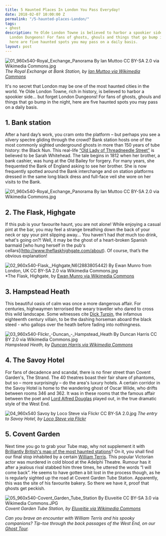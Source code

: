 ```yaml
---
title: 5 Haunted Places In London You Pass Everyday!
date: 2018-02-07 10:00:00 Z
permalink: "/5-haunted-places-London/"
tags:
- ghost
description: Ye Olde London Towne is believed to harbor a spookier side... but forget
  London Dungeons! For fans of ghosts, ghouls and things that go bump in the night,
  here are five haunted spots you may pass on a daily basis.
layout: post
---
```


![01_960x540-Royal_Exchange_Panorama By Ian Muttoo CC BY-SA 2.0 via Wikimedia Commons.jpg](/uploads/01_960x540-Royal_Exchange_Panorama%20By%20Ian%20Muttoo%20CC%20BY-SA%202.0%20via%20Wikimedia%20Commons.jpg)
*The Royal Exchange at Bank Station, by [Ian Muttoo via Wikimedia Commons](https://commons.wikimedia.org/wiki/File:Royal_Exchange_Panorama.jpg)*

It's no secret that London may be one of the most haunted cities in the world. Ye Olde London Towne, rich in history, is believed to harbor a spookier side... but forget London Dungeons! For fans of ghosts, ghouls and things that go bump in the night, here are five haunted spots you may pass on a daily basis.

## 1. Bank station

After a hard day’s work, you cram onto the platform – but perhaps you see a silvery spectre gliding through the crowd? Bank station hosts one of the most commonly sighted underground ghosts in more than 150 years of tube history: the Black Nun. This real-life [“Old Lady of Threadneedle Street”](https://www.historicmysteries.com/black-nun/) is believed to be Sarah Whitehead. The tale begins in 1812 when her brother, a bank cashier, was hung at the Old Bailey for forgery. For many years, she frequented the Bank of England asking to see her brother. She is now frequently spotted around the Bank interchange and on station platforms dressed in the same long black dress and full-face veil she wore on her visits to the Bank.

![01_960x540-Royal_Exchange_Panorama By Ian Muttoo CC BY-SA 2.0 via Wikimedia Commons.jpg](/uploads/01_960x540-Royal_Exchange_Panorama%20By%20Ian%20Muttoo%20CC%20BY-SA%202.0%20via%20Wikimedia%20Commons.jpg)

## 2. The Flask, Highgate

If this pub is your favourite haunt, you are not alone! While enjoying a casual pint at the bar, you may feel a strange breathing down the back of your neck or spy your pint slipping away... You haven't had *that* much too drink, what's going on?! Well, it may be the ghost of a heart-broken Spanish barmaid [who hung herself in the pub's cellars[(http://www.theflaskhighgate.com/about). Of course, that’s the obvious explanation!

![02_960x540-Flask,_Highgate,_N6_(2883805442) By Ewan Munro from London, UK CC BY-SA 2.0 via Wikimedia Commons.jpg](/uploads/02_960x540-Flask,_Highgate,_N6_(2883805442)%20By%20Ewan%20Munro%20from%20London,%20UK%20CC%20BY-SA%202.0%20via%20Wikimedia%20Commons.jpg)
*The Flask, Highgate, by [Ewan Munro via Wikimedia Commons](https://commons.wikimedia.org/wiki/File:Flask,_Highgate,_N6_(2883805442).jpg) 


## 3. Hampstead Heath

This beautiful oasis of calm was once a more dangerous affair. For centuries, highwaymen terrorised the weary traveller who dared to cross this wild landscape. Some witnesses cite [Dick Turpin](https://en.wikipedia.org/wiki/Dick_Turpin), the infamous eighteenth century villain, to be the dashing horseman aboard the black steed - who gallops over the heath before fading into nothingness.

![03_960x540-Flickr_-_Duncan__-_Hampstead_Heath By Duncan Harris CC BY 2.0 via Wikimedia Commons.jpg](/uploads/03_960x540-Flickr_-_Duncan__-_Hampstead_Heath%20By%20Duncan%20Harris%20CC%20BY%202.0%20via%20Wikimedia%20Commons.jpg)
*Hampstead Heath, by [Duncan Harris via Wikimedia Commons](https://commons.wikimedia.org/wiki/File:Flickr_-_Duncan~_-_Hampstead_Heath.jpg)*


## 4. The Savoy Hotel

For fans of decadence and scandal, there is no finer street than Covent Garden's, The Strand. The 40 theatres boast their fair share of phantoms, but so – more surprisingly – do the area's luxury hotels. A certain corridor in the Savoy Hotel is home to the wandering ghost of Oscar Wilde, who drifts between rooms 346 and 362. It was in these rooms that the famous affair between the poet and [Lord Alfred Douglas](https://famoushotels.org/news/oscar-wilde-at-hotels) played out, in the true dramatic style of the West End.

![04_960x540 Savoy by Loco Steve via Flickr CC BY-SA 2.0.jpg](/uploads/04_960x540%20Savoy%20by%20Loco%20Steve%20via%20Flickr%20CC%20BY-SA%202.0.jpg)
*The entry to Savoy Hotel, by [Loco Steve via Flickr](https://www.flickr.com/photos/locosteve/23528517700)*


## 5. Covent Garden

Next time you go to grab your Tube map, why not supplement it with [Brilliantly British's map of the most haunted stations](https://www.brilliantlybritish.com/blog/2015/10/27/londons-most-haunted-tube-stations/)? On it, you shall find our final stop inhabited by a certain [William Terris](https://www.spookyisles.com/2017/06/william-terriss-ghostly-encores/). This popular Victorian actor was murdered in cold blood at the Adelphi Theatre. Rumour has it after a jealous rival stabbed him three times, he uttered the words “I will come back”. He seems to have gotten a bit lost in the process though, as he is regularly sighted up the road at Covent Garden Tube Station. Apparently, this was the site of his favourite bakery. So there we have it, proof that ghosts get peckish.

![05_960x540-Covent_Garden_Tube_Station By Eluveitie CC BY-SA 3.0 via Wikimedia Commons.JPG](/uploads/05_960x540-Covent_Garden_Tube_Station%20By%20Eluveitie%20CC%20BY-SA%203.0%20via%20Wikimedia%20Commons.JPG)
*Covent Garden Tube Station, by [Eluveitie via Wikimedia Commons](https://commons.wikimedia.org/wiki/File:Covent_Garden_Tube_Station.JPG)*

*Can you brave an encounter with William Terris and his spooky companions? Tip-toe through the back passages of the West End, on our [Ghost Tour](https://www.insider-london.co.uk/tours/famous-ghosts-and-infamous-murders/).* 